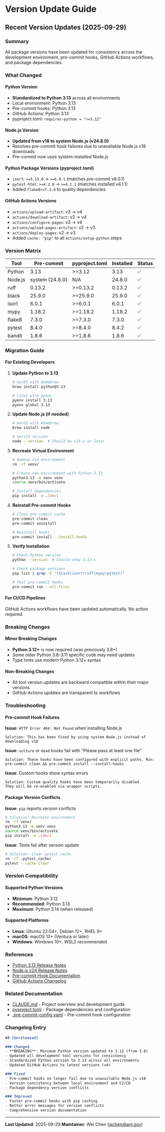 # Version Update Guide

## Recent Version Updates (2025-09-29)

### Summary
All package versions have been updated for consistency across the development environment, pre-commit hooks, GitHub Actions workflows, and package dependencies.

### What Changed

#### Python Version
- **Standardized to Python 3.13** across all environments
- Local environment: Python 3.13
- Pre-commit hooks: Python 3.13
- GitHub Actions: Python 3.13
- pyproject.toml: `requires-python = ">=3.12"`

#### Node.js Version
- **Updated from v18 to system Node.js (v24.8.0)**
- Resolves pre-commit hook failures due to unavailable Node.js v18 downloads
- Pre-commit now uses system-installed Node.js

#### Python Package Versions (pyproject.toml)
- `isort`: `>=5.13.0` → `>=6.0.1` (matches pre-commit v6.0.1)
- `pytest-html`: `>=4.2.0` → `>=4.1.1` (matches installed v4.1.1)
- Added `flake8>=7.3.0` to quality dependencies

#### GitHub Actions Versions
- `actions/upload-artifact`: v3 → v4
- `actions/download-artifact`: v3 → v4
- `actions/configure-pages`: v3 → v4
- `actions/upload-pages-artifact`: v2 → v3
- `actions/deploy-pages`: v2 → v3
- Added `cache: "pip"` to all `actions/setup-python` steps

### Version Matrix

| Tool | Pre-commit | pyproject.toml | Installed | Status |
|------|-----------|----------------|-----------|--------|
| Python | 3.13 | >=3.12 | 3.13 | ✅ |
| Node.js | system (24.8.0) | N/A | 24.8.0 | ✅ |
| ruff | 0.13.2 | >=0.13.2 | 0.13.2 | ✅ |
| black | 25.9.0 | >=25.9.0 | 25.9.0 | ✅ |
| isort | 6.0.1 | >=6.0.1 | 6.0.1 | ✅ |
| mypy | 1.18.2 | >=1.18.2 | 1.18.2 | ✅ |
| flake8 | 7.3.0 | >=7.3.0 | 7.3.0 | ✅ |
| pytest | 8.4.0 | >=8.4.0 | 8.4.2 | ✅ |
| bandit | 1.8.6 | >=1.8.6 | 1.8.6 | ✅ |

### Migration Guide

#### For Existing Developers

1. **Update Python to 3.13**
   ```bash
   # macOS with Homebrew
   brew install python@3.13

   # Linux with pyenv
   pyenv install 3.13
   pyenv global 3.13
   ```

2. **Update Node.js (if needed)**
   ```bash
   # macOS with Homebrew
   brew install node

   # Verify version
   node --version  # Should be v24.x or later
   ```

3. **Recreate Virtual Environment**
   ```bash
   # Remove old environment
   rm -rf venv/

   # Create new environment with Python 3.13
   python3.13 -m venv venv
   source venv/bin/activate

   # Install dependencies
   pip install -e .[dev]
   ```

4. **Reinstall Pre-commit Hooks**
   ```bash
   # Clean pre-commit cache
   pre-commit clean
   pre-commit uninstall

   # Reinstall hooks
   pre-commit install --install-hooks
   ```

5. **Verify Installation**
   ```bash
   # Check Python version
   python --version  # Should show 3.13.x

   # Check package versions
   pip list | grep -E "(black|isort|ruff|mypy|pytest)"

   # Test pre-commit hooks
   pre-commit run --all-files
   ```

#### For CI/CD Pipelines

GitHub Actions workflows have been updated automatically. No action required.

### Breaking Changes

#### Minor Breaking Changes
- **Python 3.12+** is now required (was previously 3.8+)
- Some older Python 3.8-3.11 specific code may need updates
- Type hints use modern Python 3.12+ syntax

#### Non-Breaking Changes
- All tool version updates are backward compatible within their major versions
- GitHub Actions updates are transparent to workflows

### Troubleshooting

#### Pre-commit Hook Failures

**Issue**: `HTTP Error 404: Not Found` when installing Node.js
```
Solution: This has been fixed by using system Node.js instead of downloading v18
```

**Issue**: `vulture` or `dead` hooks fail with "Please pass at least one file"
```
Solution: These hooks have been configured with explicit paths. Run:
pre-commit clean && pre-commit install --install-hooks
```

**Issue**: Custom hooks show syntax errors
```
Solution: Custom quality hooks have been temporarily disabled.
They will be re-enabled via wrapper scripts.
```

#### Package Version Conflicts

**Issue**: `pip` reports version conflicts
```bash
# Solution: Recreate environment
rm -rf venv/
python3.13 -m venv venv
source venv/bin/activate
pip install -e .[dev]
```

**Issue**: Tests fail after version update
```bash
# Solution: Clear pytest cache
rm -rf .pytest_cache/
pytest --cache-clear
```

### Version Compatibility

#### Supported Python Versions
- **Minimum**: Python 3.12
- **Recommended**: Python 3.13
- **Maximum**: Python 3.14 (when released)

#### Supported Platforms
- **Linux**: Ubuntu 22.04+, Debian 12+, RHEL 9+
- **macOS**: macOS 13+ (Ventura or later)
- **Windows**: Windows 10+, WSL2 recommended

### References

- [Python 3.13 Release Notes](https://docs.python.org/3.13/whatsnew/3.13.html)
- [Node.js v24 Release Notes](https://nodejs.org/en/blog/release/v24.0.0)
- [Pre-commit Hook Documentation](https://pre-commit.com/)
- [GitHub Actions Changelog](https://github.blog/changelog/)

### Related Documentation

- [CLAUDE.md](../CLAUDE.md) - Project overview and development guide
- [pyproject.toml](../pyproject.toml) - Package dependencies and configuration
- [.pre-commit-config.yaml](../.pre-commit-config.yaml) - Pre-commit hook configuration

### Changelog Entry

```markdown
## [Unreleased]

### Changed
- **BREAKING**: Minimum Python version updated to 3.12 (from 3.8)
- Updated all development tool versions for consistency
- Standardized Python version to 3.13 across all environments
- Updated GitHub Actions to latest versions (v4)

### Fixed
- Pre-commit hooks no longer fail due to unavailable Node.js v18
- Version consistency between local environment and CI/CD
- Package dependency version conflicts

### Improved
- Faster pre-commit hooks with pip caching
- Better error messages for version conflicts
- Comprehensive version documentation
```

---

**Last Updated**: 2025-09-29
**Maintainer**: Wei Chen (wchen@anl.gov)